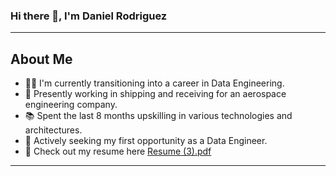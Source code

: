 ### Hi there 👋, I'm Daniel Rodriguez

---

## About Me
- 👨‍💻 I'm currently transitioning into a career in Data Engineering.
- 🚀 Presently working in shipping and receiving for an aerospace engineering company.
- 📚 Spent the last 8 months upskilling in various technologies and architectures.
- 🌱 Actively seeking my first opportunity as a Data Engineer.
- 📄 Check out my resume here [Resume (3).pdf](https://github.com/danielde720/danielde720/files/13064541/Resume.3.pdf)

---

<!--
**danielde720/danielde720** is a ✨ _special_ ✨ repository because its `README.md` (this file) appears on your GitHub profile.

Here are some ideas to get you started:

- 🔭 I’m currently working on ...
- 🌱 I’m currently learning ...
- 👯 I’m looking to collaborate on ...
- 🤔 I’m looking for help with ...
- 💬 Ask me about ...
- 📫 How to reach me: ...
- 😄 Pronouns: ...
- ⚡ Fun fact: ...
-->
